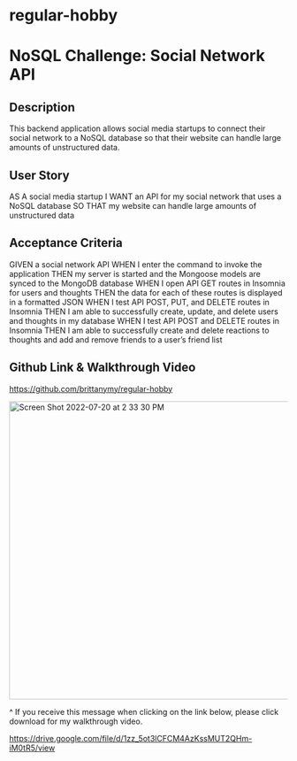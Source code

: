 # regular-hobby
# NoSQL Challenge: Social Network API

## Description 
This backend application allows social media startups to connect their social network to a NoSQL database so that their website can handle large amounts of unstructured data.

## User Story
AS A social media startup
I WANT an API for my social network that uses a NoSQL database
SO THAT my website can handle large amounts of unstructured data

## Acceptance Criteria
GIVEN a social network API
WHEN I enter the command to invoke the application
THEN my server is started and the Mongoose models are synced to the MongoDB database
WHEN I open API GET routes in Insomnia for users and thoughts
THEN the data for each of these routes is displayed in a formatted JSON
WHEN I test API POST, PUT, and DELETE routes in Insomnia
THEN I am able to successfully create, update, and delete users and thoughts in my database
WHEN I test API POST and DELETE routes in Insomnia
THEN I am able to successfully create and delete reactions to thoughts and add and remove friends to a user’s friend list

## Github Link & Walkthrough Video 

https://github.com/brittanymy/regular-hobby

<img width="539" alt="Screen Shot 2022-07-20 at 2 33 30 PM" src="https://user-images.githubusercontent.com/97000955/180056716-eab26575-cbd6-4203-869d-c0926c655558.png">

^ If you receive this message when clicking on the link below, please click download for my walkthrough video.

https://drive.google.com/file/d/1zz_5ot3lCFCM4AzKssMUT2QHm-iM0tR5/view
